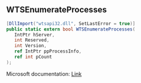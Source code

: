 ## WTSEnumerateProcesses

```csharp
[DllImport("wtsapi32.dll", SetLastError = true)]
public static extern bool WTSEnumerateProcesses(
   IntPtr hServer,
   int Reserved,
   int Version,
   ref IntPtr ppProcessInfo,
   ref int pCount
);
```

Microsoft documentation: [Link](https://docs.microsoft.com/en-us/windows/win32/api/wtsapi32/nf-wtsapi32-wtsenumerateprocessesa)
